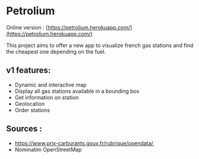 # Petrolium

Online version : [https://petrolium.herokuapp.com/](https://petrolium.herokuapp.com/)

This project aims to offer a new app to visualize french gas stations and find the cheapest one depending on the fuel.

## v1 features:
 - Dynamic and interactive map
 - Display all gas stations available in a bounding box
 - Get information on station
 - Geolocation
 - Order stations

## Sources : 
- https://www.prix-carburants.gouv.fr/rubrique/opendata/,
- Nominatim OpenStreetMap
